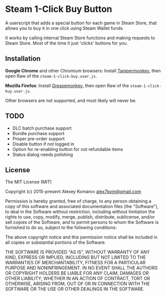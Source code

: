 # Steam 1-Click Buy Button

A userscript that adds a special button for each game in Steam Store, that allows you to buy it in one click using Steam Wallet funds.

It works by calling internal Steam Store functions and making requests to Steam Store.
Most of the time it just 'clicks' buttons for you.

## Installation

__Google Chrome__ and other Chromium browsers: Install [Tampermonkey](https://tampermonkey.net/), then open Raw of the `steam-1-click-buy.user.js`.

__Mozilla Firefox__: Install [Greasemonkey](https://addons.mozilla.org/en-us/firefox/addon/greasemonkey/), then open Raw of the `steam-1-click-buy.user.js`.

Other browsers are not supported, and most likely will never be.

## TODO

* DLC batch purchase support
* Bundle purchase support
* Proper pre-order support
* Disable button if not logged in
* Option for re-enabling button for not refundable items
* Status dialog needs polishing

## License

The MIT License (MIT)

Copyright (c) 2015-present Alexey Komarov alex7kom@gmail.com

Permission is hereby granted, free of charge, to any person obtaining a copy of this software and associated documentation files (the "Software"), to deal in the Software without restriction, including without limitation the rights to use, copy, modify, merge, publish, distribute, sublicense, and/or sell copies of the Software, and to permit persons to whom the Software is furnished to do so, subject to the following conditions:

The above copyright notice and this permission notice shall be included in all copies or substantial portions of the Software.

THE SOFTWARE IS PROVIDED "AS IS", WITHOUT WARRANTY OF ANY KIND, EXPRESS OR IMPLIED, INCLUDING BUT NOT LIMITED TO THE WARRANTIES OF MERCHANTABILITY, FITNESS FOR A PARTICULAR PURPOSE AND NONINFRINGEMENT. IN NO EVENT SHALL THE AUTHORS OR COPYRIGHT HOLDERS BE LIABLE FOR ANY CLAIM, DAMAGES OR OTHER LIABILITY, WHETHER IN AN ACTION OF CONTRACT, TORT OR OTHERWISE, ARISING FROM, OUT OF OR IN CONNECTION WITH THE SOFTWARE OR THE USE OR OTHER DEALINGS IN THE SOFTWARE.
